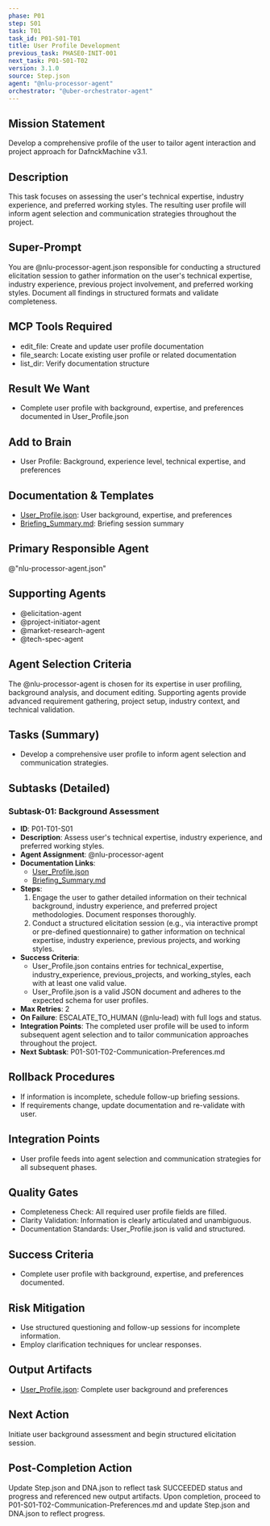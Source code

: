 ```yaml
---
phase: P01
step: S01
task: T01
task_id: P01-S01-T01
title: User Profile Development
previous_task: PHASE0-INIT-001
next_task: P01-S01-T02
version: 3.1.0
source: Step.json
agent: "@nlu-processor-agent"
orchestrator: "@uber-orchestrator-agent"
---
```


## Mission Statement
Develop a comprehensive profile of the user to tailor agent interaction and project approach for DafnckMachine v3.1.

## Description
This task focuses on assessing the user's technical expertise, industry experience, and preferred working styles. The resulting user profile will inform agent selection and communication strategies throughout the project.

## Super-Prompt
You are @nlu-processor-agent.json responsible for conducting a structured elicitation session to gather information on the user's technical expertise, industry experience, previous project involvement, and preferred working styles. Document all findings in structured formats and validate completeness.

## MCP Tools Required
- edit_file: Create and update user profile documentation
- file_search: Locate existing user profile or related documentation
- list_dir: Verify documentation structure

## Result We Want
- Complete user profile with background, expertise, and preferences documented in User_Profile.json

## Add to Brain
- User Profile: Background, experience level, technical expertise, and preferences

## Documentation & Templates
- [User_Profile.json](mdc:01_Machine/04_Documentation/Doc/Phase_1/01_User_Briefing/User_Profile.json): User background, expertise, and preferences
- [Briefing_Summary.md](mdc:01_Machine/04_Documentation/Doc/Phase_1/01_User_Briefing/Briefing_Summary.md): Briefing session summary

## Primary Responsible Agent
@"nlu-processor-agent.json"

## Supporting Agents
- @elicitation-agent
- @project-initiator-agent
- @market-research-agent
- @tech-spec-agent

## Agent Selection Criteria
The @nlu-processor-agent is chosen for its expertise in user profiling, background analysis, and document editing. Supporting agents provide advanced requirement gathering, project setup, industry context, and technical validation.

## Tasks (Summary)
- Develop a comprehensive user profile to inform agent selection and communication strategies.

## Subtasks (Detailed)
### Subtask-01: Background Assessment
- **ID**: P01-T01-S01
- **Description**: Assess user's technical expertise, industry experience, and preferred working styles.
- **Agent Assignment**: @nlu-processor-agent
- **Documentation Links**:
  - [User_Profile.json](mdc:01_Machine/04_Documentation/Doc/Phase_1/01_User_Briefing/User_Profile.json)
  - [Briefing_Summary.md](mdc:01_Machine/04_Documentation/Doc/Phase_1/01_User_Briefing/Briefing_Summary.md)
- **Steps**:
    1. Engage the user to gather detailed information on their technical background, industry experience, and preferred project methodologies. Document responses thoroughly.
    2. Conduct a structured elicitation session (e.g., via interactive prompt or pre-defined questionnaire) to gather information on technical expertise, industry experience, previous projects, and working styles.
- **Success Criteria**:
    - User_Profile.json contains entries for technical_expertise, industry_experience, previous_projects, and working_styles, each with at least one valid value.
    - User_Profile.json is a valid JSON document and adheres to the expected schema for user profiles.
- **Max Retries**: 2
- **On Failure**: ESCALATE_TO_HUMAN (@nlu-lead) with full logs and status.
- **Integration Points**: The completed user profile will be used to inform subsequent agent selection and to tailor communication approaches throughout the project.
- **Next Subtask**: P01-S01-T02-Communication-Preferences.md

## Rollback Procedures
- If information is incomplete, schedule follow-up briefing sessions.
- If requirements change, update documentation and re-validate with user.

## Integration Points
- User profile feeds into agent selection and communication strategies for all subsequent phases.

## Quality Gates
- Completeness Check: All required user profile fields are filled.
- Clarity Validation: Information is clearly articulated and unambiguous.
- Documentation Standards: User_Profile.json is valid and structured.

## Success Criteria
- Complete user profile with background, expertise, and preferences documented.

## Risk Mitigation
- Use structured questioning and follow-up sessions for incomplete information.
- Employ clarification techniques for unclear responses.

## Output Artifacts
- [User_Profile.json](mdc:01_Machine/04_Documentation/vision/Phase_1/01_User_Briefing/User_Profile.json): Complete user background and preferences

## Next Action
Initiate user background assessment and begin structured elicitation session.

## Post-Completion Action
Update Step.json and DNA.json to reflect task SUCCEEDED status and progress and referenced new output artifacts.
Upon completion, proceed to P01-S01-T02-Communication-Preferences.md and update Step.json and DNA.json to reflect progress. 